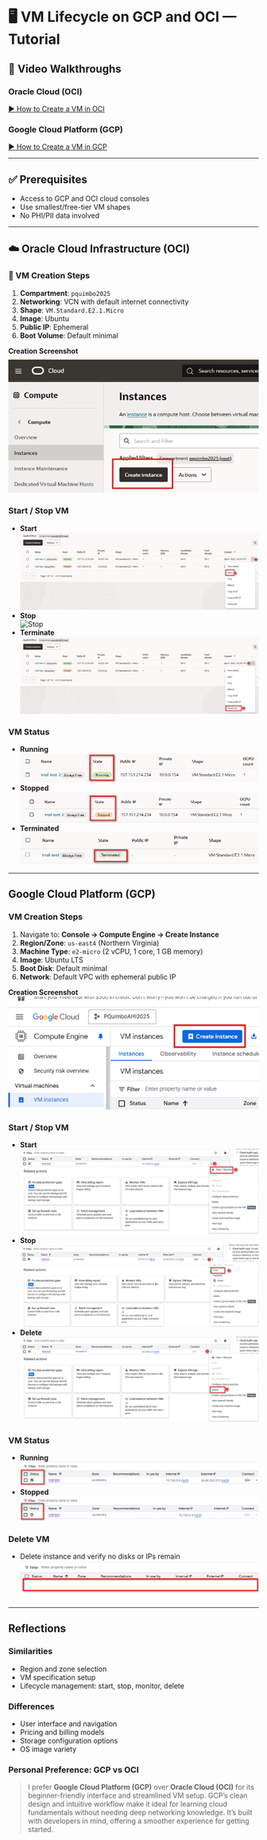 # 🖥️ VM Lifecycle on GCP and OCI — Tutorial

## 🎥 Video Walkthroughs

### Oracle Cloud (OCI)
[▶️ How to Create a VM in OCI](https://www.loom.com/share/defdc64ccc814d47aad53246da9ae163)

### Google Cloud Platform (GCP)
[▶️ How to Create a VM in GCP](https://www.loom.com/share/0071f9bbc61f4b90be84ed6adb1ee56c)

---

## ✅ Prerequisites
- Access to GCP and OCI cloud consoles  
- Use smallest/free-tier VM shapes  
- No PHI/PII data involved  

---

## ☁️ Oracle Cloud Infrastructure (OCI)

### 🔧 VM Creation Steps
1. **Compartment**: `pquimbo2025`  
2. **Networking**: VCN with default internet connectivity  
3. **Shape**: `VM.Standard.E2.1.Micro`  
4. **Image**: Ubuntu  
5. **Public IP**: Ephemeral  
6. **Boot Volume**: Default minimal  

**Creation Screenshot**  
![OCI Create](images/oci-create.png)

### Start / Stop VM
- **Start**  
  ![Start](images/oci-start.png)  
- **Stop**  
  ![Stop](images/stop-stop.png)
- **Terminate**  
  ![Terminate](images/oci-terminate.png)

### VM Status
- **Running**  
  ![OCI Running](images/oci-state-running.png)  
- **Stopped**  
  ![OCI Stopped](images/oci-state-stopped.png)
- **Terminated**
  ![OCI Terminated](images/oci-state-terminated.png)


---

## Google Cloud Platform (GCP)

### VM Creation Steps
1. Navigate to: **Console → Compute Engine → Create Instance**  
2. **Region/Zone**: `us-east4` (Northern Virginia)  
3. **Machine Type**: `e2-micro` (2 vCPU, 1 core, 1 GB memory)  
4. **Image**: Ubuntu LTS  
5. **Boot Disk**: Default minimal  
6. **Network**: Default VPC with ephemeral public IP  

**Creation Screenshot**  
![GCP Create](images/gcp-create.png)

### Start / Stop VM
- **Start**  
  ![Start](images/gcp-start.png)  
- **Stop**  
  ![Stop](images/gcp-stop.png)
- **Delete**  
  ![Terminate](images/gcp-delete.png)

### VM Status
- **Running**  
  ![GCP Running](images/gcp-state-running.png)  
- **Stopped**  
  ![GCP Stopped](images/gcp-state-stopped.png)

### Delete VM
- Delete instance and verify no disks or IPs remain  
  ![GCP Cleaned](images/gcp-state-deleted.png)

---

## Reflections

### Similarities
- Region and zone selection  
- VM specification setup  
- Lifecycle management: start, stop, monitor, delete  

### Differences
- User interface and navigation  
- Pricing and billing models  
- Storage configuration options  
- OS image variety  

### Personal Preference: GCP vs OCI
> I prefer **Google Cloud Platform (GCP)** over **Oracle Cloud (OCI)** for its beginner-friendly interface and streamlined VM setup. GCP’s clean design and intuitive workflow make it ideal for learning cloud fundamentals without needing deep networking knowledge. It’s built with developers in mind, offering a smoother experience for getting started.